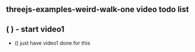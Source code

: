 ## threejs-examples-weird-walk-one video todo list

## (  ) - start video1
* () just have video1 done for this
